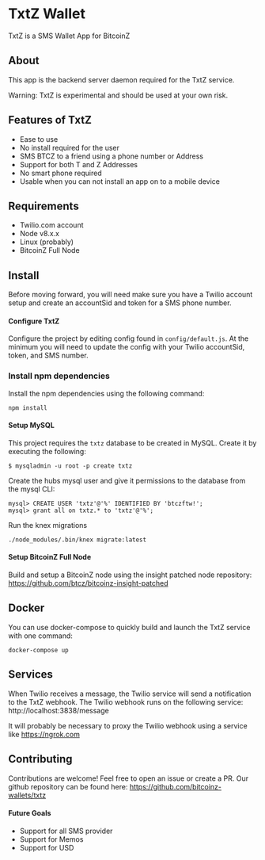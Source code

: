 # TxtZ Wallet
TxtZ is a SMS Wallet App for BitcoinZ

## About

This app is the backend server daemon required for the TxtZ service.

Warning: TxtZ is experimental and should be used at your own risk.

## Features of TxtZ

* Ease to use
* No install required for the user
* SMS BTCZ to a friend using a phone number or Address
* Support for both T and Z Addresses
* No smart phone required
* Usable when you can not install an app on to a mobile device

## Requirements

* Twilio.com account
* Node v8.x.x
* Linux (probably)
* BitcoinZ Full Node

## Install
Before moving forward, you will need make sure you have a Twilio account setup and
create an accountSid and token for a SMS phone number.

#### Configure TxtZ
Configure the project by editing config found in `config/default.js`. At the minimum
you will need to update the config with your Twilio accountSid, token, and SMS number.

### Install npm dependencies
Install the npm dependencies using the following command:
```
npm install
```

#### Setup MySQL
This project requires the `txtz` database to be created in MySQL. Create it by
executing the following:

    $ mysqladmin -u root -p create txtz

Create the hubs mysql user and give it permissions to the database from the mysql CLI:

    mysql> CREATE USER 'txtz'@'%' IDENTIFIED BY 'btczftw!';
    mysql> grant all on txtz.* to 'txtz'@'%';

Run the knex migrations

    ./node_modules/.bin/knex migrate:latest

#### Setup BitcoinZ Full Node
Build and setup a BitcoinZ node using the insight patched node repository:
https://github.com/btcz/bitcoinz-insight-patched

## Docker
You can use docker-compose to quickly build and launch the TxtZ service with one
command:

    docker-compose up

## Services
When Twilio receives a message, the Twilio service will send a notification to
the TxtZ webhook. The Twilio webhook runs on the following service:
http://localhost:3838/message

It will probably be necessary to proxy the Twilio webhook using a service like
https://ngrok.com

## Contributing
Contributions are welcome! Feel free to open an issue or create a PR. Our github
repository can be found here: https://github.com/bitcoinz-wallets/txtz

#### Future Goals
* Support for all SMS provider
* Support for Memos
* Support for USD
